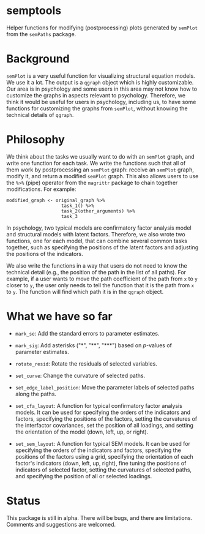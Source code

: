 # semptools

Helper functions for modifying (postprocessing) plots generated by `semPlot` from the `semPaths` package.

# Background

`semPlot` is a very useful function for visualizing structural equation models. We use it a lot. The output is a `qgraph` object which is highly customizable. Our area is in psychology and some users in this area may not know how to customize the graphs in aspects relevant to psychology. Therefore, we think it would be useful for users in psychology, including us, to have some functions for customizing the graphs from `semPlot`, without knowing the technical details of `qgraph`.

# Philosophy

We think about the tasks we usually want to do with an `semPlot` graph, and write one function for each task. We write the functions such that all of them work by postprocessing an `semPlot` graph: receive an `semPlot` graph, modify it, and return a modified `semPlot` graph. This also allows users to use the `%>%` (pipe) operator from the `magrittr` package to chain together modifications. For example:

```
modified_graph <- original_graph %>%
                    task_1() %>%
                    task_2(other_arguments) %>%
                    task_3
```

In psychology, two typical models are confirmatory factor analysis model and structural models with latent factors. Therefore, we also wrote two functions, one for each model, that can combine several common tasks together, such as specifying the positions of the latent factors and adjusting the positions of the indicators. 

We also write the functions in a way that users do not need to know the technical detail (e.g., the position of the path in the list of all paths). For example, if a user wants to move the path coefficient of the path from `x` to `y` closer to `y`, the user only needs to tell the function that it is the path from `x` to `y`. The function will find which path it is in the `qgraph` object.

# What we have so far

- `mark_se`: Add the standard errors to parameter estimates.

- `mark_sig`: Add asterisks ("\*", "\*\*", "\*\*\*") based on $p$-values of parameter estimates.

- `rotate_resid`: Rotate the residuals of selected variables.

- `set_curve`: Change the curvature of selected paths.

- `set_edge_label_position`: Move the parameter labels of selected paths along the paths.

- `set_cfa_layout`: A function for typical confirmatory factor analysis models. It can be used for specifying the orders of the indicators and factors, specifying the positions of the factors, setting the curvatures of the interfactor covariances, set the position of all loadings, and setting the orientation of the model (down, left, up, or right).

- `set_sem_layout`: A function for typical SEM models. It can be used for specifying the orders of the indicators and factors, specifying the positions of the factors using a grid, specifying the orientation of each factor's indicators (down, left, up, right), fine tuning the positions of indicators of selected factor, setting the curvatures of selected paths, and specifying the position of all or selected loadings.

# Status

This package is still in alpha. There will be bugs, and there are limitations. Comments and suggestions are welcomed.
